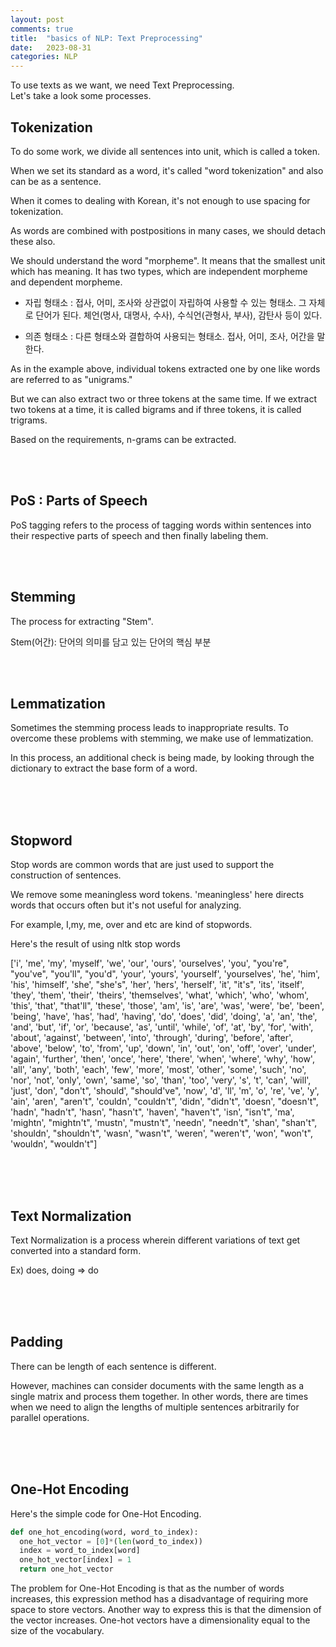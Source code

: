 ```yaml
---
layout: post
comments: true
title:  "basics of NLP: Text Preprocessing"
date:   2023-08-31 
categories: NLP
---
```


To use texts as we want, we need Text Preprocessing. <br>
Let's take a look some processes. 


## Tokenization 

To do some work, we divide all sentences into unit, which is called a token. 


When we set its standard as a word, it's called "word tokenization"
and also can be as a sentence.

When it comes to dealing with Korean, it's not enough to use spacing for tokenization.

As words are combined with postpositions in many cases, we should detach these also. 

We should understand the word "morpheme". It means that the smallest unit which has meaning. It has two types, which are independent morpheme and dependent morpheme.

* 자립 형태소 : 접사, 어미, 조사와 상관없이 자립하여 사용할 수 있는 형태소. 그 자체로 단어가 된다. 체언(명사, 대명사, 수사), 수식언(관형사, 부사), 감탄사 등이 있다.

* 의존 형태소 : 다른 형태소와 결합하여 사용되는 형태소. 접사, 어미, 조사, 어간을 말한다.


As in the example above, individual tokens extracted one by one like words are referred to as "unigrams."

But we can also extract two or three tokens at the same time. If we extract two tokens at a time, it is called bigrams and if three tokens, it is called trigrams.

Based on the requirements, n-grams can be extracted.



<br><br>

## PoS : Parts of Speech

PoS tagging refers to the process of tagging words within sentences into their respective parts of speech and then finally labeling them. 







<br><br>

## Stemming

The process for extracting "Stem". 

Stem(어간): 단어의 의미를 담고 있는 단어의 핵심 부분 




<br><br>

## Lemmatization

Sometimes the stemming process leads to inappropriate results. To overcome these problems with stemming, we make use of lemmatization. 

In this process, an additional check is being made, by looking through the dictionary to extract the base form of a word.







<br><br><br>

## Stopword

Stop words are common words that are just used to support the construction of sentences.

We remove some meaningless word tokens. 'meaningless' here directs words that occurs often but it's not useful for analyzing.


For example, I,my, me, over and etc are kind of stopwords. 

Here's the result of using nltk stop words

['i', 'me', 'my', 'myself', 'we', 'our', 'ours', 'ourselves', 'you', "you're", "you've", "you'll", "you'd", 'your', 'yours', 'yourself', 'yourselves', 'he', 'him', 'his', 'himself', 'she', "she's", 'her', 'hers', 'herself', 'it', "it's", 'its', 'itself', 'they', 'them', 'their', 'theirs', 'themselves', 'what', 'which', 'who', 'whom', 'this', 'that', "that'll", 'these', 'those', 'am', 'is', 'are', 'was', 'were', 'be', 'been', 'being', 'have', 'has', 'had', 'having', 'do', 'does', 'did', 'doing', 'a', 'an', 'the', 'and', 'but', 'if', 'or', 'because', 'as', 'until', 'while', 'of', 'at', 'by', 'for', 'with', 'about', 'against', 'between', 'into', 'through', 'during', 'before', 'after', 'above', 'below', 'to', 'from', 'up', 'down', 'in', 'out', 'on', 'off', 'over', 'under', 'again', 'further', 'then', 'once', 'here', 'there', 'when', 'where', 'why', 'how', 'all', 'any', 'both', 'each', 'few', 'more', 'most', 'other', 'some', 'such', 'no', 'nor', 'not', 'only', 'own', 'same', 'so', 'than', 'too', 'very', 's', 't', 'can', 'will', 'just', 'don', "don't", 'should', "should've", 'now', 'd', 'll', 'm', 'o', 're', 've', 'y', 'ain', 'aren', "aren't", 'couldn', "couldn't", 'didn', "didn't", 'doesn', "doesn't", 'hadn', "hadn't", 'hasn', "hasn't", 'haven', "haven't", 'isn', "isn't", 'ma', 'mightn', "mightn't", 'mustn', "mustn't", 'needn', "needn't", 'shan', "shan't", 'shouldn', "shouldn't", 'wasn', "wasn't", 'weren', "weren't", 'won', "won't", 'wouldn', "wouldn't"]




<br><br><br>


## Text Normalization

Text Normalization is a process wherein different variations of text get converted into a standard form. 

Ex) does, doing => do








<br><br><br>

## Padding


There can be length of each sentence is different. 

However, machines can consider documents with the same length as a single matrix and process them together. In other words, there are times when we need to align the lengths of multiple sentences arbitrarily for parallel operations.



<br><br><br>

## One-Hot Encoding


Here's the simple code for One-Hot Encoding. 

```python
def one_hot_encoding(word, word_to_index):
  one_hot_vector = [0]*(len(word_to_index))
  index = word_to_index[word]
  one_hot_vector[index] = 1
  return one_hot_vector
```

The problem for One-Hot Encoding is that as the number of words increases, this expression method has a disadvantage of requiring more space to store vectors. Another way to express this is that the dimension of the vector increases. One-hot vectors have a dimensionality equal to the size of the vocabulary.